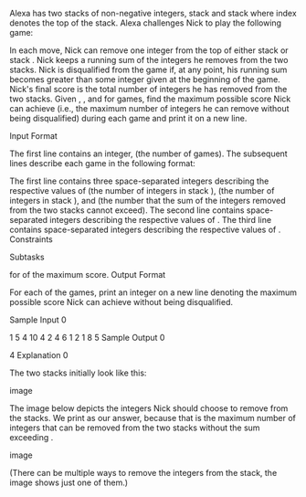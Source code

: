 Alexa has two stacks of non-negative integers, stack  and stack  where index  denotes the top of the stack. Alexa challenges Nick to play the following game:

In each move, Nick can remove one integer from the top of either stack  or stack .
Nick keeps a running sum of the integers he removes from the two stacks.
Nick is disqualified from the game if, at any point, his running sum becomes greater than some integer  given at the beginning of the game.
Nick's final score is the total number of integers he has removed from the two stacks.
Given , , and  for  games, find the maximum possible score Nick can achieve (i.e., the maximum number of integers he can remove without being disqualified) during each game and print it on a new line.

Input Format

The first line contains an integer,  (the number of games). The  subsequent lines describe each game in the following format:

The first line contains three space-separated integers describing the respective values of  (the number of integers in stack ),  (the number of integers in stack ), and  (the number that the sum of the integers removed from the two stacks cannot exceed).
The second line contains  space-separated integers describing the respective values of .
The third line contains  space-separated integers describing the respective values of .
Constraints

Subtasks

 for  of the maximum score.
Output Format

For each of the  games, print an integer on a new line denoting the maximum possible score Nick can achieve without being disqualified.

Sample Input 0

1
5 4 10
4 2 4 6 1
2 1 8 5
Sample Output 0

4
Explanation 0

The two stacks initially look like this:

image

The image below depicts the integers Nick should choose to remove from the stacks. We print  as our answer, because that is the maximum number of integers that can be removed from the two stacks without the sum exceeding .

image

(There can be multiple ways to remove the integers from the stack, the image shows just one of them.)
